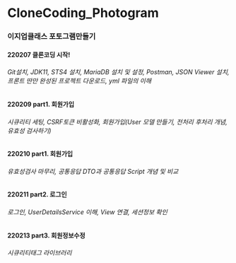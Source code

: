 # CloneCoding_Photogram

### 이지업클래스 포토그램만들기

#### 220207 __클론코딩 시작!__
###### Git설치, JDK11, STS4 설치, MariaDB 설치 및 설정, Postman, JSON Viewer 설치, 프론트 딴만 완성된 프로젝트 다운로드, yml 파일의 이해

#### 220209 __part1. 회원가입__
###### 시큐리티 세팅, CSRF토큰 비활성화, 회원가입(User 모델 만들기, 전처리 후처리 개념, 유효성 검사하기)

#### 220210 __part1. 회원가입__
###### 유효성검사 마무리, 공통응답 DTO과 공통응답 Script 개념 및 비교


#### 220211 __part2. 로그인__
###### 로그인, UserDetailsService 이해, View 연결, 세션정보 확인

#### 220213 __part3. 회원정보수정__
###### 시큐리티태그 라이브러리
